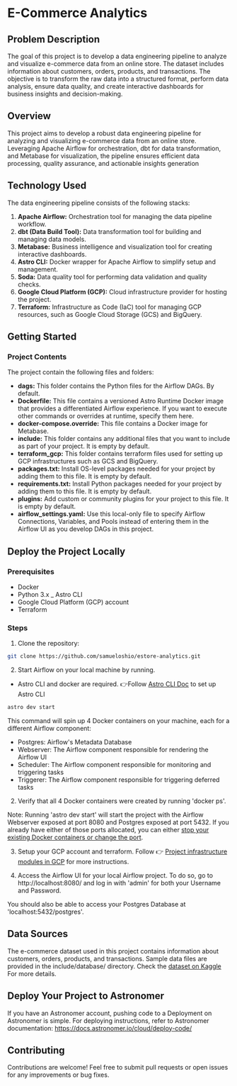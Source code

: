 # E-Commerce Analytics

## Problem Description

The goal of this project is to develop a data engineering pipeline to analyze and visualize e-commerce data from an online store. The dataset includes information about customers, orders, products, and transactions. The objective is to transform the raw data into a structured format, perform data analysis, ensure data quality, and create interactive dashboards for business insights and decision-making.

## Overview

This project aims to develop a robust data engineering pipeline for analyzing and visualizing e-commerce data from an online store. Leveraging Apache Airflow for orchestration, dbt for data transformation, and Metabase for visualization, the pipeline ensures efficient data processing, quality assurance, and actionable insights generation

## Technology Used

The data engineering pipeline consists of the following stacks:

1. **Apache Airflow:** Orchestration tool for managing the data pipeline workflow.
2. **dbt (Data Build Tool):** Data transformation tool for building and managing data models.
3. **Metabase:** Business intelligence and visualization tool for creating interactive dashboards.
4. **Astro CLI:** Docker wrapper for Apache Airflow to simplify setup and management.
5. **Soda:** Data quality tool for performing data validation and quality checks.
6. **Google Cloud Platform (GCP):** Cloud infrastructure provider for hosting the project.
7. **Terraform:** Infrastructure as Code (IaC) tool for managing GCP resources, such as Google Cloud Storage (GCS) and BigQuery.

## Getting Started

### Project Contents

The project contain the following files and folders:

- **dags:** This folder contains the Python files for the Airflow DAGs. By default.
- **Dockerfile:** This file contains a versioned Astro Runtime Docker image that provides a differentiated Airflow experience. If you want to execute other commands or overrides at runtime, specify them here.
- **docker-compose.override:** This file contains a Docker image for Metabase.
- **include:** This folder contains any additional files that you want to include as part of your project. It is empty by default.
- **terraform_gcp:** This folder contains terraform files used for setting up GCP infrastructures such as GCS and BigQuery.
- **packages.txt:** Install OS-level packages needed for your project by adding them to this file. It is empty by default.
- **requirements.txt:** Install Python packages needed for your project by adding them to this file. It is empty by default.
- **plugins:** Add custom or community plugins for your project to this file. It is empty by default.
- **airflow_settings.yaml:** Use this local-only file to specify Airflow Connections, Variables, and Pools instead of entering them in the Airflow UI as you develop DAGs in this project.

## Deploy the Project Locally

### Prerequisites

- Docker
- Python 3.x
  \_ Astro CLI
- Google Cloud Platform (GCP) account
- Terraform

### Steps

1. Clone the repository:

```bash
git clone https://github.com/samueloshio/estore-analytics.git

```

2. Start Airflow on your local machine by running.

- Astro CLI and docker are required. 👉Follow [Astro CLI Doc](https://docs.astronomer.io/astro/cli/overview) to set up Astro CLI

```bash
astro dev start
```

This command will spin up 4 Docker containers on your machine, each for a different Airflow component:

- Postgres: Airflow's Metadata Database
- Webserver: The Airflow component responsible for rendering the Airflow UI
- Scheduler: The Airflow component responsible for monitoring and triggering tasks
- Triggerer: The Airflow component responsible for triggering deferred tasks

2. Verify that all 4 Docker containers were created by running 'docker ps'.

Note: Running 'astro dev start' will start the project with the Airflow Webserver exposed at port 8080 and Postgres exposed at port 5432. If you already have either of those ports allocated, you can either [stop your existing Docker containers or change the port](https://docs.astronomer.io/astro/test-and-troubleshoot-locally#ports-are-not-available).

3. Setup your GCP account and terraform. Follow 👉 [Project infrastructure modules in GCP](/terraform_gcp/README.md) for more instructions.

4. Access the Airflow UI for your local Airflow project. To do so, go to http://localhost:8080/ and log in with 'admin' for both your Username and Password.

You should also be able to access your Postgres Database at 'localhost:5432/postgres'.

## Data Sources

The e-commerce dataset used in this project contains information about customers, orders, products, and transactions. Sample data files are provided in the include/database/ directory.
Check the [dataset on Kaggle](https://www.kaggle.com/datasets/tunguz/online-retail) For more details.

## Deploy Your Project to Astronomer

If you have an Astronomer account, pushing code to a Deployment on Astronomer is simple. For deploying instructions, refer to Astronomer documentation: https://docs.astronomer.io/cloud/deploy-code/

## Contributing

Contributions are welcome! Feel free to submit pull requests or open issues for any improvements or bug fixes.
